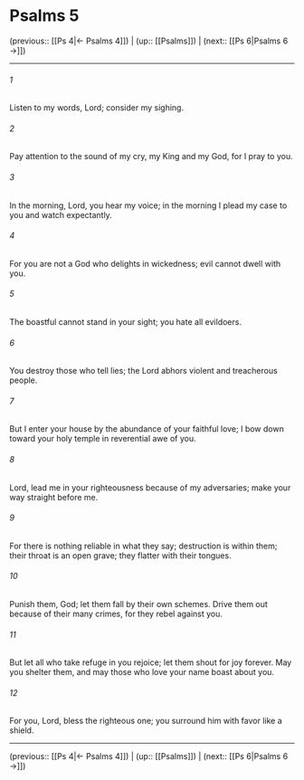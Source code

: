# Psalms 5

(previous:: [[Ps 4|← Psalms 4]]) | (up:: [[Psalms]]) | (next:: [[Ps 6|Psalms 6 →]])

***


###### 1 
Listen to my words, Lord; consider my sighing. 

###### 2 
Pay attention to the sound of my cry, my King and my God, for I pray to you. 

###### 3 
In the morning, Lord, you hear my voice; in the morning I plead my case to you and watch expectantly. 

###### 4 
For you are not a God who delights in wickedness; evil cannot dwell with you. 

###### 5 
The boastful cannot stand in your sight; you hate all evildoers. 

###### 6 
You destroy those who tell lies; the Lord abhors violent and treacherous people. 

###### 7 
But I enter your house by the abundance of your faithful love; I bow down toward your holy temple in reverential awe of you. 

###### 8 
Lord, lead me in your righteousness because of my adversaries; make your way straight before me. 

###### 9 
For there is nothing reliable in what they say; destruction is within them; their throat is an open grave; they flatter with their tongues. 

###### 10 
Punish them, God; let them fall by their own schemes. Drive them out because of their many crimes, for they rebel against you. 

###### 11 
But let all who take refuge in you rejoice; let them shout for joy forever. May you shelter them, and may those who love your name boast about you. 

###### 12 
For you, Lord, bless the righteous one; you surround him with favor like a shield.

***

(previous:: [[Ps 4|← Psalms 4]]) | (up:: [[Psalms]]) | (next:: [[Ps 6|Psalms 6 →]])
